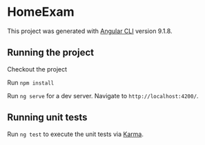 # HomeExam

This project was generated with [Angular CLI](https://github.com/angular/angular-cli) version 9.1.8.

## Running the project

Checkout the project

Run `npm install`

Run `ng serve` for a dev server. Navigate to `http://localhost:4200/`.

## Running unit tests

Run `ng test` to execute the unit tests via [Karma](https://karma-runner.github.io).


